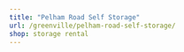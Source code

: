 ```yaml
---
title: "Pelham Road Self Storage"
url: /greenville/pelham-road-self-storage/
shop: storage rental
---
```

